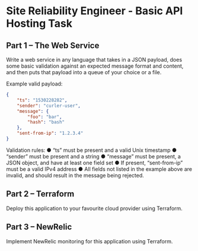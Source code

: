 # Site Reliability Engineer - Basic API Hosting Task

## Part 1 – The Web Service

Write a web service in any language that takes in a JSON payload, does
some basic validation against an expected message format and content,
and then puts that payload into a queue of your choice or a file.

Example valid payload:
```json
{
    "ts": "1530228282",
    "sender": "curler-user",
    "message": {
        "foo": "bar",
        "hash": "bash"
    },
    "sent-from-ip": "1.2.3.4"
}
```

Validation rules:
● “ts” must be present and a valid Unix timestamp
● “sender” must be present and a string
● “message” must be present, a JSON object, and have at least one
field set
● If present, “sent-from-ip” must be a valid IPv4 address
● All fields not listed in the example above are invalid, and
should result in the message being rejected.

## Part 2 – Terraform

Deploy this application to your favourite cloud provider using Terraform.

## Part 3 – NewRelic

Implement NewRelic monitoring for this application using Terraform.
